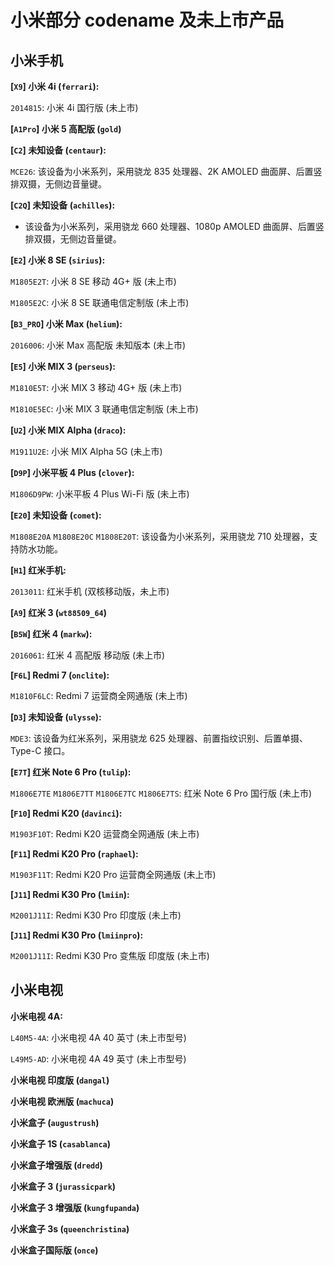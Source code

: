 # 小米部分 codename 及未上市产品

## 小米手机

**[`X9`] 小米 4i (`ferrari`):**

`2014815`: 小米 4i 国行版 (未上市)

**[`A1Pro`] 小米 5 高配版 (`gold`)**

**[`C2`] 未知设备 (`centaur`):**

`MCE26`: 该设备为小米系列，采用骁龙 835 处理器、2K AMOLED 曲面屏、后置竖排双摄，无侧边音量键。

**[`C2Q`] 未知设备 (`achilles`):**

- 该设备为小米系列，采用骁龙 660 处理器、1080p AMOLED 曲面屏、后置竖排双摄，无侧边音量键。

**[`E2`] 小米 8 SE (`sirius`):**

`M1805E2T`: 小米 8 SE 移动 4G+ 版 (未上市)

`M1805E2C`: 小米 8 SE 联通电信定制版 (未上市)

**[`B3_PRO`] 小米 Max (`helium`):**

`2016006`: 小米 Max 高配版 未知版本 (未上市)

**[`E5`] 小米 MIX 3 (`perseus`):**

`M1810E5T`: 小米 MIX 3 移动 4G+ 版 (未上市)

`M1810E5EC`: 小米 MIX 3 联通电信定制版 (未上市)

**[`U2`] 小米 MIX Alpha (`draco`):**

`M1911U2E`: 小米 MIX Alpha 5G (未上市)

**[`D9P`] 小米平板 4 Plus (`clover`):**

`M1806D9PW`: 小米平板 4 Plus Wi-Fi 版 (未上市)

**[`E20`] 未知设备 (`comet`):**

`M1808E20A` `M1808E20C` `M1808E20T`: 该设备为小米系列，采用骁龙 710 处理器，支持防水功能。

**[`H1`] 红米手机:**

`2013011`: 红米手机 (双核移动版，未上市)

**[`A9`] 红米 3 (`wt88509_64`)**

**[`B5W`] 红米 4 (`markw`):**

`2016061`: 红米 4 高配版 移动版 (未上市)

**[`F6L`] Redmi 7 (`onclite`):**

`M1810F6LC`: Redmi 7 运营商全网通版 (未上市)

**[`D3`] 未知设备 (`ulysse`):**

`MDE3`: 该设备为红米系列，采用骁龙 625 处理器、前置指纹识别、后置单摄、Type-C 接口。

**[`E7T`] 红米 Note 6 Pro (`tulip`):**

`M1806E7TE` `M1806E7TT` `M1806E7TC` `M1806E7TS`: 红米 Note 6 Pro 国行版 (未上市)

**[`F10`] Redmi K20 (`davinci`):**

`M1903F10T`: Redmi K20 运营商全网通版 (未上市)

**[`F11`] Redmi K20 Pro (`raphael`):**

`M1903F11T`: Redmi K20 Pro 运营商全网通版 (未上市)

**[`J11`] Redmi K30 Pro (`lmiin`):**

`M2001J11I`: Redmi K30 Pro 印度版 (未上市)

**[`J11`] Redmi K30 Pro (`lmiinpro`):**

`M2001J11I`: Redmi K30 Pro 变焦版 印度版 (未上市)

## 小米电视

**小米电视 4A:**

`L40M5-4A`: 小米电视 4A 40 英寸 (未上市型号)

`L49M5-AD`: 小米电视 4A 49 英寸 (未上市型号)

**小米电视 印度版 (`dangal`)**

**小米电视 欧洲版 (`machuca`)**

**小米盒子 (`augustrush`)**

**小米盒子 1S (`casablanca`)**

**小米盒子增强版 (`dredd`)**

**小米盒子 3 (`jurassicpark`)**

**小米盒子 3 增强版 (`kungfupanda`)**

**小米盒子 3s (`queenchristina`)**

**小米盒子国际版 (`once`)**

